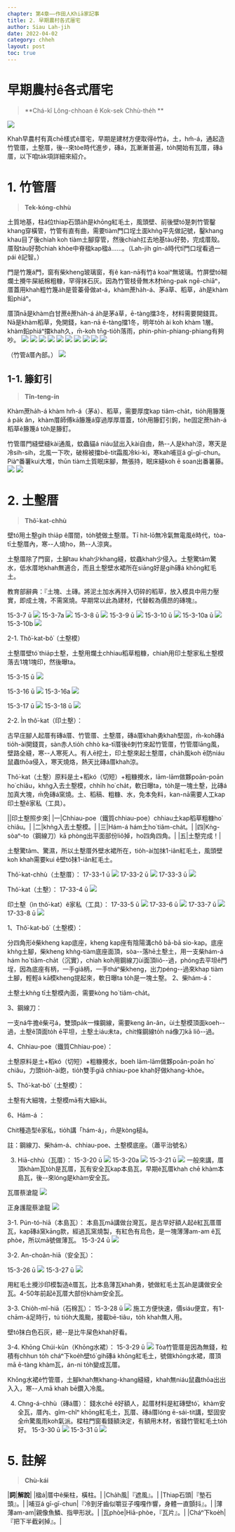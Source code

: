 ```yaml
---
chapter: 第4章——作田人Khiā家記事
title: 2. 早期農村各式厝宅
author: Siau Lah-jih
date: 2022-04-02
category: chheh
layout: post
toc: true
---
```


# 早期農村ê各式厝宅
> **Chá-kî Lông-chhoan ê Kok-sek Chhù-the̍h **

![](../too5/15/15-3-38正身護龍.jpg)

Khah早農村有真chē樣式ê厝宅，早期是建材方便取得ê竹á，土，hm̂-á，通起造竹管厝，土墼厝，後--來tòe時代進步，磚á，瓦漸漸普遍，to̍h開始有瓦厝，磚á厝，以下咱ta̍k項詳細來紹介。

# 1. 竹管厝
> **Tek-kóng-chhù**

土質地基，柱á位thiap石頭a̍h是khōng紅毛土，風頭壁、前後壁tó͘是刺竹管鑿khang穿橫管，竹管有直有曲，需要tiàm門口埕土面khǹg平先做記號，鑿khang khau目了後chiah koh tiàm土腳穿管，然後chiah扛去地基tàu好勢，完成厝殼。厝殼tàu好勢chiah khòe中脊楹kap楹á‥‥‥。（Lah-jih gín-á時代tī門口埕看過一pái ê記智。）

門是竹篾á門，窗有柴kheng玻璃窗，有ê kan-nā有竹á koaiⁿ無玻璃。竹屏壁tó͘糊爛土攪牛屎紙棉粗糠，罕得抹石灰。因為竹管枝骨無木材tēng-pak ngē-chiāⁿ，厝蓋用khah粗竹篾a̍h是菅蓁骨做at-á，khàm蔗ha̍h-á、茅á草、稻草，a̍h是khàm鉛phiáⁿ。

厝頂nā是khàm白甘蔗ê蔗ha̍h-á a̍h是茅á草，ē-tàng擋3冬，材料需要開錢買。Nā是khàm稻草，免開錢，kan-nā ē-tàng擋1冬，明年to̍h ài koh khàm 1層。khàm鉛phiáⁿ擋khah久，m̄-koh tn̄g-tio̍h落雨，phin-phin-phiang-phiang有夠吵。
![](../too5/15/15-3-1竹管厝.jpg)
![](../too5/15/15-3-1a竹管厝.jpg)
![](../too5/15/15-3-1b竹管厝.jpg)
![](../too5/15/15-3-37石碖蔡滄龍.jpg)
![](../too5/15/15-3-36竹管厝蔡滄龍.jpg)
![](../too5/15/15-3-40竹管厝蔡滄龍.jpg)
![](../too5/15/15-3-2.jpg)
![](../too5/15/15-3-2a竹管厝篦仔壁.jpg)
![](../too5/15/15-3-3草厝.jpg)
![](../too5/15/15-3-4草厝.jpg)

（竹管á厝內部。）
![](../too5/15/15-3-5竹管厝.jpg)

## 1-1. 籐釘引
> **Tîn-teng-ín**

Khàm蔗ha̍h-á khàm hm̂-á（茅á）、稻草，需要厚度kap tiâm-cha̍t，tio̍h用籐篾á pa̍k ân，khàm厝師傅kā籐篾á穿過厚厚厝蓋，to̍h用籐釘引鉤，he固定蔗ha̍h-á稻草ê籐篾á to̍h是籐釘。

竹管厝門縫壁縫kài通風，蚊蟲貓á niáu鼠出入kài自由，熱--人是khah涼，寒天是冷sih-sih，北風一下吹，破棉被擋bē-tit霜風冷ki-ki，寒kah哺豆á gī-gī-chun。
Piàⁿ番薯kui大堆，thūn tiàm土質眠床腳，無張持，眠床縫koh ē soan出番薯藤。
![](../too5/15/15-3-6籐釘引.jpg)
![](../too5/15/15-3-6a籐條引忠義.jpg)

# 2. 土墼厝
> **Thô͘-kat-chhù**

壁tó͘用土墼gih thia̍p ê厝間，to̍h號做土墼厝。Tī hit-lō無冷氣無電風ê時代，tòa-tī土墼厝內，寒--人燒ho，熱--人涼爽。

土墼厝除了門窗，土腳tau khah少khang縫，蚊蟲khah少侵入。土墼驚tâm驚水，低水厝地khah無適合，而且土墼壁水裙所在siāng好是gih磚á khōng紅毛土。

教育部辭典：『土塊、土磚。將泥土加水再拌入切碎的稻草，放入模具中用力壓實，即成土塊，不需窯燒。早期常以此為建材，代替較為價昂的磚塊』。

15-3-7 ū
![](../too5/15/圖.jpg)
15-3-7a
![](../too5/15/圖.jpg)
15-3-8 ū
![](../too5/15/圖.jpg)
15-3-9 ū
![](../too5/15/圖.jpg)
15-3-10 ū
![](../too5/15/圖.jpg)
15-3-10a ū
![](../too5/15/圖.jpg)
15-3-10b
![](../too5/15/圖.jpg)

2-1.  Thô͘-kat-bô͘（土墼模）

土墼厝壁tó͘ thia̍p土墼，土墼用爛土chhiau稻草粗糠，chiah用印土墼家私土墼模落去1塊1塊印，然後曝ta。

15-3-15 ū
![](../too5/15/圖.jpg)

15-3-16 ū
![](../too5/15/圖.jpg)
15-3-16a
![](../too5/15/圖.jpg)

15-3-17 ū
![](../too5/15/圖.jpg)
15-3-18 ū
![](../too5/15/圖.jpg)


2-2. Ìn thô͘-kat（印土墼）： 

古早庄腳人起厝有磚á厝、竹管厝、土墼厝，磚á厝khah勇khah堅固，m̄-koh磚á tio̍h-ài開錢買，sàn赤人tio̍h chhò ka-tī厝後ê刺竹來起竹管厝，竹管厝lāng風，壁路全縫，寒--人寒死人。有人ē挖土，印土墼來起土墼厝，cha̍h風koh ē防niáu鼠蟲thōa侵入，寒天燒烙，熱天比磚á厝khah涼。


Thô͘-kat（土墼）原料是土+稻kó（切短）+粗糠攪水，lām-lām做夥poān-poān ho͘ chiâu，khǹg入去土墼模，chhi̍h ho͘ cha̍t，軟日曝ta，to̍h是一塊土墼，比磚á加真大塊，m̄免磚á窯燒。土、稻稿、粗糠、水，免本免料，kan-nā需要人工kap印土墼ê家私（工具）。

||印土墼照步來|
|一|Chhiau-poe（鐵質chhiau-poe）chhiau土kap稻草粗糠ho͘ ͘chiâu。|
|二|khǹg入去土墼模。|
|三|Hám-á hám土ho͘ tiâm-cha̍t。|
|四|Kǹg-sòaⁿ-to（鋼線刀）kā phòng出平面部份liô掉，ho͘四角四角。|
|五|土墼完成！|

土墼驚tâm、驚濕，所以土墼厝外壁水裙所在，tio̍h-ài加抹1-iân紅毛土，風頭壁koh khah需要kui ê壁tó͘抹1-iân紅毛土。

Thô͘-kat-chhù（土墼厝）：
17-33-1 ū
![](../too5/15/圖.jpg)
17-33-2 ū
![](../too5/15/圖.jpg)
17-33-3 ū
![](../too5/15/圖.jpg)

Thô͘-kat（土墼）：
17-33-4 ū
![](../too5/15/圖.jpg)

印土墼（ìn thô͘-kat）ê家私（工具）：
17-33-5 ū
![](../too5/15/圖.jpg)
17-33-6 ū
![](../too5/15/圖.jpg)
17-33-7 ū
![](../too5/15/圖.jpg)
17-33-8 ū
![](../too5/15/圖.jpg)

1、Thô͘-kat-bô͘（土墼模）：

分四角形ê柴kheng kap底座，kheng kap座有陰陽溝chô bā-bā sio-kap。底座khǹg土腳，柴kheng khǹg-tiàm底座面頂，sòa--落hē土墼土，用一支柴hám-á hám ho͘ tiâm-cha̍t（沉實），chiah koh用鋼線刀ùi面頂liô--過，phóng去平坦ê門埕，因為底座有柄，一手giâ柄，一手tháⁿ柴kheng，出力péng--過來khap tiàm土腳，輕輕á kā模kheng提起來，軟日曝ta to̍h是一塊土墼。
2、柴hám-á：

土墼土khǹg tī土墼模內面，需要kòng ho͘ tiâm-cha̍t。

3、鋼線刀：

一支ná牛擔ê柴弓á，雙頭pa̍k一條鋼線，需要keng ân-ân，ùi土墼模頂面koeh--過，土墼ê頂面to̍h ē平坦，土墼土iáu未ta，chit條鋼線to̍h ná像刀kā liô--過。

4、Chhiau-poe（鐵質Chhiau-poe）：

土墼原料是土+稻kó（切短）+粗糠攪水，boeh lām-lām做夥poān-poān ho͘ chiâu，力頭tio̍h-ài飽，tio̍h雙手giâ chhiau-poe khah好做khang-khòe。

5、Thô͘-kat-bô͘（土墼模）：

土墼有大細塊，土墼模mā有大細kâi。

6、Hám-á ：

Chit種造型ê家私，tio̍h講「hám-á」，m̄是kòng槌á。

註：鋼線刀、柴hám-á、chhiau-poe、土墼模底座。（蕭平治號名）



3. Hiā-chhù（瓦厝）：
15-3-20 ū
![](../too5/15/圖.jpg)
15-3-20a
![](../too5/15/圖.jpg)
15-3-21 ū
![](../too5/15/圖.jpg)
一般來講，厝頂khàm瓦to̍h是瓦厝，瓦有安全瓦kap本島瓦，早期ê瓦厝khah chē khàm本島瓦，後--來lóng是khàm安全瓦。

瓦厝蔡滄龍
![](../too5/15/圖.jpg)

正身護龍蔡滄龍
![](../too5/15/圖.jpg)

3-1. Pún-tó-hiā（本島瓦）：
本島瓦mā講做台灣瓦，是古早好額人起ê紅瓦厝厝瓦，kap磚á窯kāng款，經過瓦窯燒製，有紅色有烏色，是一塊薄薄am-am ê瓦phòe，所以mā號做薄瓦。
15-3-24  ū
![](../too5/15/圖.jpg)

3-2. An-choân-hiā（安全瓦）：

15-3-26 ū
![](../too5/15/圖.jpg)
15-3-27 ū
![](../too5/15/圖.jpg)

用紅毛土攪沙印模製造ê厝瓦，比本島薄瓦khah勇，號做紅毛土瓦a̍h是講做安全瓦。4-50年前起ê瓦厝大部份khàm安全瓦。

3-3. Chio̍h-mî-hiā（石棉瓦）：
15-3-28 ū
![](../too5/15/圖.jpg)
施工方便快速，價siáu便宜，有1-chām-á足時行，tú tio̍h大風颱，接載bē-tiâu，to̍h khah無人用。

壁tó͘抹白色石灰，總--是比牛屎色khah好看。


3-4. Khōng Chúi-kûn（Khōng水裙）：
15-3-29 ū
![](../too5/15/圖.jpg)
Tòa竹管厝是因為無錢，粒積有chhun to̍h cháⁿ下koe̍h壁tó͘ gih磚á khōng紅毛土，號做khōng水裙，厝頂mā ē-tàng khàm瓦，án-ni to̍h變成瓦厝。

Khōng水裙ê竹管厝，土腳khah無khang-khang縫縫，khah無niáu鼠蟲thōa出出入入，寒--人mā khah bē鑽入冷風。

4. Chng-á-chhù（磚á厝）：
錢水chē ê好額人，起厝材料是紅磚壁tó͘，khàm安全瓦，厝內、gîm-chîⁿ khōng紅毛土，瓦厝、磚á厝lóng ē-sái-tit講，堅固安全m̄驚風雨koh氣派。樑柱門窗看錢額決定，有額用木材，省錢竹管紅毛土to̍h好。
15-3-30 ū
![](../too5/15/圖.jpg)
15-3-31 ū
![](../too5/15/圖.jpg)


# 5. 註解
> **Chù-kái**

|**詞**|**解說**|
|楹á|厝中ê柴柱，橫柱。|
|Cha̍h風|『遮風』。|
|Thiap石頭|『墊石頭』。|
|哺豆á gī-gī-chun|『冷到牙齒似嚼豆子嘎嘎作響，身體一直顫抖』。|
|薄薄am-am|親像魚鱗、指甲形狀。|
|瓦phòe|Hiā-phòe，『瓦片』。|
|Cháⁿ下koe̍h|『把下半截剁掉』。|
